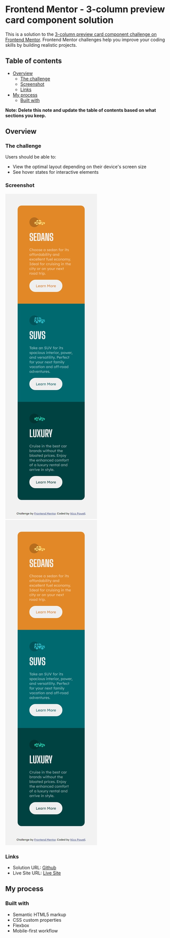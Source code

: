 # Frontend Mentor - 3-column preview card component solution

This is a solution to the [3-column preview card component challenge on Frontend Mentor](https://www.frontendmentor.io/challenges/3column-preview-card-component-pH92eAR2-). Frontend Mentor challenges help you improve your coding skills by building realistic projects.

## Table of contents

- [Overview](#overview)
  - [The challenge](#the-challenge)
  - [Screenshot](#screenshot)
  - [Links](#links)
- [My process](#my-process)
  - [Built with](#built-with)

**Note: Delete this note and update the table of contents based on what sections you keep.**

## Overview

### The challenge

Users should be able to:

- View the optimal layout depending on their device's screen size
- See hover states for interactive elements

### Screenshot

![](./screenshot-mobile.jpeg)
![](./screenshot-mobile.jpeg)

### Links

- Solution URL: [Github](https://github.com/nicopowell/3-column-card-component)
- Live Site URL: [Live Site](https://nicopowell-3-column-card.netlify.app)

## My process

### Built with

- Semantic HTML5 markup
- CSS custom properties
- Flexbox
- Mobile-first workflow
